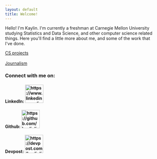 ```yaml
---
layout: default
title: Welcome!
---
```

<link rel="stylesheet" href="page.css">

Hello! I'm Kaylin. I'm currently a freshman at Carnegie Mellon University studying Statistics and Data Science, and other computer science related things. Here you'll find a little more about me, and some of the work that I've done.

<a href="https://kaylinli.github.io/projects" class="page-link">CS projects</a>
<br />
<br />
<a href="https://kaylinli.github.io/journalism" class="page-link">Journalism</a>

<h3>Connect with me on:</h3>
<h4>LinkedIn: 
<a href="https://www.linkedin.com/in/kaylinli">
    <img src="https://content.linkedin.com/content/dam/me/business/en-us/amp/brand-site/v2/bg/LI-Logo.svg.original.svg" alt="https://www.linkedin.com/in/kaylinli" width="60">
</a></h4>

<h4>Github: 
<a href="https://github.com/kaylinli"> 
    <img src="https://github.githubassets.com/images/modules/logos_page/GitHub-Logo.png" alt="https://github.com/kaylinli" width="60">
</a></h4>
<h4>Devpost: 
<a href="https://devpost.com/kaylinli"> 
    <img src="https://devpost-challengepost.netdna-ssl.com/assets/reimagine2/devpost-logo-646bdf6ac6663230947a952f8d354cad.svg" alt="https://devpost.com/kaylinli" width="60">
</a></h4>